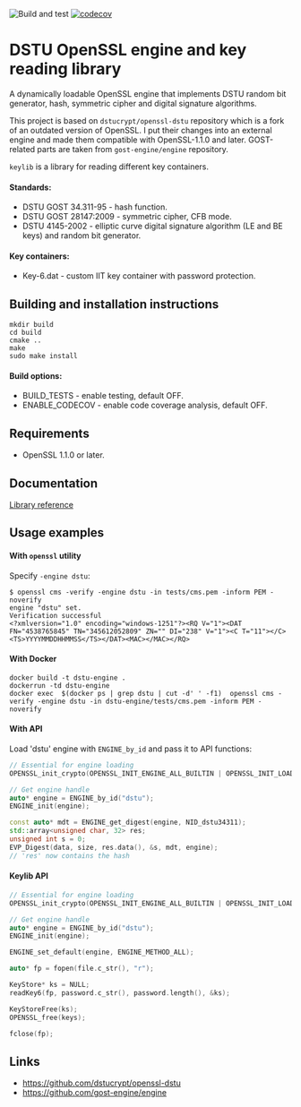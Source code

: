 ![Build and test](https://github.com/madf/dstu-engine/workflows/Build%20and%20test/badge.svg) [![codecov](https://codecov.io/gh/madf/dstu-engine/branch/main/graph/badge.svg)](https://codecov.io/gh/madf/dstu-engine)

# DSTU OpenSSL engine and key reading library

A dynamically loadable OpenSSL engine that implements DSTU random bit generator, hash, symmetric cipher and digital signature algorithms.

This project is based on `dstucrypt/openssl-dstu` repository which is a fork of an outdated version of OpenSSL. I put their changes into an external engine and made them compatible with OpenSSL-1.1.0 and later. GOST-related parts are taken from `gost-engine/engine` repository.

`keylib` is a library for reading different key containers.

#### Standards:
 * DSTU GOST 34.311-95 - hash function.
 * DSTU GOST 28147:2009 - symmetric cipher, CFB mode.
 * DSTU 4145-2002 - elliptic curve digital signature algorithm (LE and BE keys) and random bit generator.

#### Key containers:
 * Key-6.dat - custom IIT key container with password protection.

## Building and installation instructions
```
mkdir build
cd build
cmake ..
make
sudo make install
```
#### Build options:
 * BUILD_TESTS - enable testing, default OFF.
 * ENABLE_CODECOV - enable code coverage analysis, default OFF.

## Requirements
 * OpenSSL 1.1.0 or later.

## Documentation
[Library reference](https://madf.github.io/dstu-engine/)

## Usage examples
#### With `openssl` utility
Specify `-engine dstu`:
```
$ openssl cms -verify -engine dstu -in tests/cms.pem -inform PEM -noverify
engine "dstu" set.
Verification successful
<?xmlversion="1.0" encoding="windows-1251"?><RQ V="1"><DAT FN="4538765845" TN="345612052809" ZN="" DI="238" V="1"><C T="11"></C><TS>YYYYMMDDHHMMSS</TS></DAT><MAC></MAC></RQ>
```
#### With Docker
```
docker build -t dstu-engine .
dockerrun -td dstu-engine
docker exec  $(docker ps | grep dstu | cut -d' ' -f1)  openssl cms -verify -engine dstu -in dstu-engine/tests/cms.pem -inform PEM -noverify
```
#### With API
Load 'dstu' engine with `ENGINE_by_id` and pass it to API functions:
```c++
// Essential for engine loading
OPENSSL_init_crypto(OPENSSL_INIT_ENGINE_ALL_BUILTIN | OPENSSL_INIT_LOAD_CONFIG, nullptr);

// Get engine handle
auto* engine = ENGINE_by_id("dstu");
ENGINE_init(engine);

const auto* mdt = ENGINE_get_digest(engine, NID_dstu34311);
std::array<unsigned char, 32> res;
unsigned int s = 0;
EVP_Digest(data, size, res.data(), &s, mdt, engine);
// 'res' now contains the hash
```

#### Keylib API
```c++
// Essential for engine loading
OPENSSL_init_crypto(OPENSSL_INIT_ENGINE_ALL_BUILTIN | OPENSSL_INIT_LOAD_CONFIG, nullptr);

// Get engine handle
auto* engine = ENGINE_by_id("dstu");
ENGINE_init(engine);

ENGINE_set_default(engine, ENGINE_METHOD_ALL);

auto* fp = fopen(file.c_str(), "r");

KeyStore* ks = NULL;
readKey6(fp, password.c_str(), password.length(), &ks);

KeyStoreFree(ks);
OPENSSL_free(keys);

fclose(fp);
```

## Links
 * https://github.com/dstucrypt/openssl-dstu
 * https://github.com/gost-engine/engine
